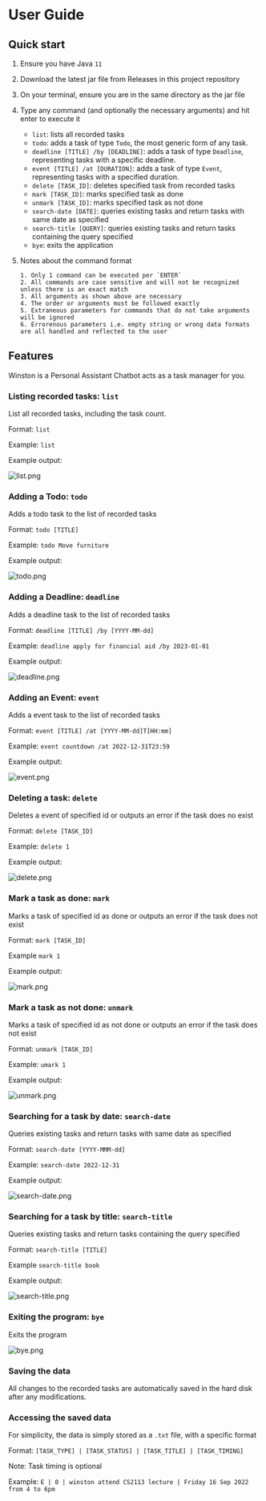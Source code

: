 # User Guide

## Quick start

1. Ensure you have Java `11`
2. Download the latest jar file from Releases in this project repository
3. On your terminal, ensure you are in the same directory as the jar file
4. Type any command (and optionally the necessary arguments) and hit enter to execute it
   - `list`: lists all recorded tasks
   - `todo`: adds a task of type `Todo`, the most generic form of any task.
   - `deadline [TITLE] /by [DEADLINE]`: adds a task of type `Deadline`, representing tasks with a specific deadline.
   - `event [TITLE] /at [DURATION]`: adds a task of type `Event`, representing tasks with a specified duration.
   - `delete [TASK_ID]`: deletes specified task from recorded tasks
   - `mark [TASK_ID]`: marks specified task as done
   - `unmark [TASK_ID]`: marks specified task as not done
   - `search-date [DATE]`: queries existing tasks and return tasks with same date as specified
   - `search-title [QUERY]`: queries existing tasks and return tasks containing the query specified
   - `bye`: exits the application
5. Notes about the command format

   ```
   1. Only 1 command can be executed per `ENTER`
   2. All commands are case sensitive and will not be recognized unless there is an exact match
   3. All arguments as shown above are necessary
   4. The order or arguments must be followed exactly
   5. Extraneous parameters for commands that do not take arguments will be ignored
   6. Errorenous parameters i.e. empty string or wrong data formats are all handled and reflected to the user
   ```

## Features

Winston is a Personal Assistant Chatbot acts as a task manager for you.

### Listing recorded tasks: `list`

List all recorded tasks, including the task count.

Format: `list`

Example: `list`

Example output:

![list.png](list.png)

### Adding a Todo: `todo`

Adds a todo task to the list of recorded tasks

Format: `todo [TITLE]`

Example: `todo Move furniture`

Example output:

![todo.png](todo.png)

### Adding a Deadline: `deadline`

Adds a deadline task to the list of recorded tasks

Format: `deadline [TITLE] /by [YYYY-MM-dd]`

Example: `deadline apply for financial aid /by 2023-01-01`

Example output:

![deadline.png](deadline.png)

### Adding an Event: `event`

Adds a event task to the list of recorded tasks

Format: `event [TITLE] /at [YYYY-MM-dd]T[HH:mm]`

Example: `event countdown /at 2022-12-31T23:59`

Example output:

![event.png](event.png)

### Deleting a task: `delete`

Deletes a event of specified id or outputs an error if the task does no exist

Format: `delete [TASK_ID]`

Example: `delete 1`

Example output:

![delete.png](delete.png)

### Mark a task as done: `mark`

Marks a task of specified id as done or outputs an error if the task does not exist

Format: `mark [TASK_ID]`

Example `mark 1`

Example output:

![mark.png](mark.png)

### Mark a task as not done: `unmark`

Marks a task of specified id as not done or outputs an error if the task does not exist

Format: `unmark [TASK_ID]`

Example: `umark 1`

Example output:

![unmark.png](unmark.png)

### Searching for a task by date: `search-date`

Queries existing tasks and return tasks with same date as specified

Format: `search-date [YYYY-MMM-dd]`

Example: `search-date 2022-12-31`

Example output:

![search-date.png](search-date.png)

### Searching for a task by title: `search-title`

Queries existing tasks and return tasks containing the query specified

Format: `search-title [TITLE]`

Example `search-title book`

Example output:

![search-title.png](search-title.png)

### Exiting the program: `bye`

Exits the program

![bye.png](bye.png)

### Saving the data

All changes to the recorded tasks are automatically saved in the hard disk after any modifications.

### Accessing the saved data

For simplicity, the data is simply stored as a `.txt` file, with a specific format

Format: `[TASK_TYPE] | [TASK_STATUS] | [TASK_TITLE] | [TASK_TIMING]`

Note: Task timing is optional

Example: `E | 0 | winston attend CS2113 lecture | Friday 16 Sep 2022 from 4 to 6pm`
